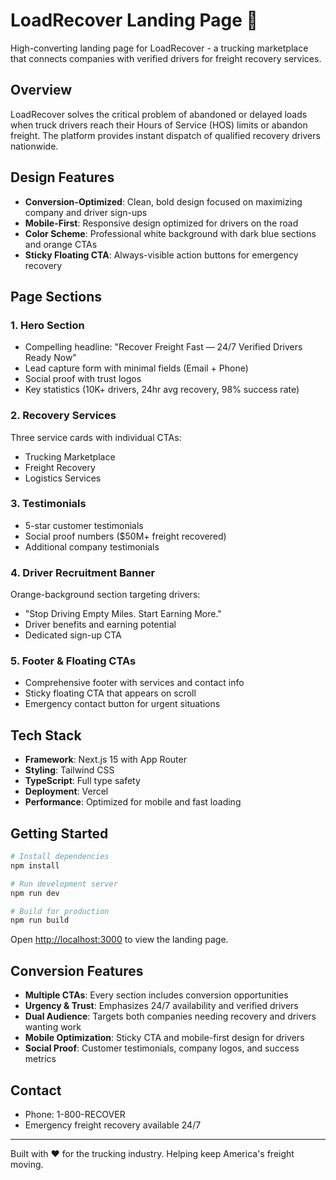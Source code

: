 # LoadRecover Landing Page 🚚

High-converting landing page for LoadRecover - a trucking marketplace that connects companies with verified drivers for freight recovery services.

## Overview

LoadRecover solves the critical problem of abandoned or delayed loads when truck drivers reach their Hours of Service (HOS) limits or abandon freight. The platform provides instant dispatch of qualified recovery drivers nationwide.

## Design Features

- **Conversion-Optimized**: Clean, bold design focused on maximizing company and driver sign-ups
- **Mobile-First**: Responsive design optimized for drivers on the road
- **Color Scheme**: Professional white background with dark blue sections and orange CTAs
- **Sticky Floating CTA**: Always-visible action buttons for emergency recovery

## Page Sections

### 1. Hero Section
- Compelling headline: "Recover Freight Fast — 24/7 Verified Drivers Ready Now"
- Lead capture form with minimal fields (Email + Phone)
- Social proof with trust logos
- Key statistics (10K+ drivers, 24hr avg recovery, 98% success rate)

### 2. Recovery Services
Three service cards with individual CTAs:
- Trucking Marketplace
- Freight Recovery 
- Logistics Services

### 3. Testimonials
- 5-star customer testimonials
- Social proof numbers ($50M+ freight recovered)
- Additional company testimonials

### 4. Driver Recruitment Banner
Orange-background section targeting drivers:
- "Stop Driving Empty Miles. Start Earning More."
- Driver benefits and earning potential
- Dedicated sign-up CTA

### 5. Footer & Floating CTAs
- Comprehensive footer with services and contact info
- Sticky floating CTA that appears on scroll
- Emergency contact button for urgent situations

## Tech Stack

- **Framework**: Next.js 15 with App Router
- **Styling**: Tailwind CSS
- **TypeScript**: Full type safety
- **Deployment**: Vercel
- **Performance**: Optimized for mobile and fast loading

## Getting Started

```bash
# Install dependencies
npm install

# Run development server
npm run dev

# Build for production
npm run build
```

Open [http://localhost:3000](http://localhost:3000) to view the landing page.

## Conversion Features

- **Multiple CTAs**: Every section includes conversion opportunities
- **Urgency & Trust**: Emphasizes 24/7 availability and verified drivers
- **Dual Audience**: Targets both companies needing recovery and drivers wanting work
- **Mobile Optimization**: Sticky CTA and mobile-first design for drivers
- **Social Proof**: Customer testimonials, company logos, and success metrics

## Contact

- Phone: 1-800-RECOVER
- Emergency freight recovery available 24/7

---

Built with ❤️ for the trucking industry. Helping keep America's freight moving.
